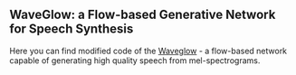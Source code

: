 
## WaveGlow: a Flow-based Generative Network for Speech Synthesis

Here you can find modified code of the [Waveglow](https://github.com/NVIDIA/waveglow) - a flow-based network capable of
generating high quality speech from mel-spectrograms.